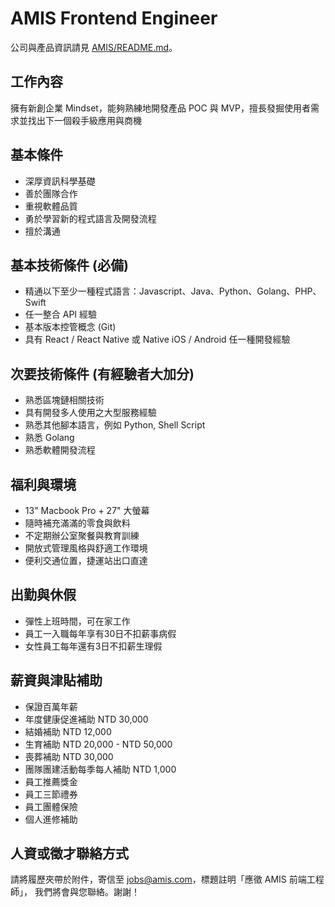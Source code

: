 # AMIS Frontend Engineer

公司與產品資訊請見 [AMIS/README.md](README.md)。

## 工作內容

擁有新創企業 Mindset，能夠熟練地開發產品 POC 與 MVP，擅長發掘使用者需求並找出下一個殺手級應用與商機

## 基本條件
* 深厚資訊科學基礎
* 善於團隊合作
* 重視軟體品質
* 勇於學習新的程式語言及開發流程
* 擅於溝通

## 基本技術條件 (必備)
* 精通以下至少一種程式語言：Javascript、Java、Python、Golang、PHP、Swift
* 任一整合 API 經驗
* 基本版本控管概念 (Git)
* 具有 React / React Native 或 Native iOS / Android 任一種開發經驗

## 次要技術條件 (有經驗者大加分)
* 熟悉區塊鏈相關技術
* 具有開發多人使用之大型服務經驗
* 熟悉其他腳本語言，例如 Python, Shell Script
* 熟悉 Golang
* 熟悉軟體開發流程

## 福利與環境

* 13" Macbook Pro + 27" 大螢幕
* 隨時補充滿滿的零食與飲料
* 不定期辦公室聚餐與教育訓練
* 開放式管理風格與舒適工作環境
* 便利交通位置，捷運站出口直達

## 出勤與休假

* 彈性上班時間，可在家工作
* 員工一入職每年享有30日不扣薪事病假
* 女性員工每年還有3日不扣薪生理假

## 薪資與津貼補助

* 保證百萬年薪
* 年度健康促進補助 NTD 30,000
* 結婚補助 NTD 12,000
* 生育補助 NTD 20,000 - NTD 50,000
* 喪葬補助 NTD 30,000
* 團隊團建活動每季每人補助 NTD 1,000
* 員工推薦獎金
* 員工三節禮券
* 員工團體保險
* 個人進修補助

## 人資或徵才聯絡方式

請將履歷夾帶於附件，寄信至 jobs@amis.com，標題註明「應徵 AMIS 前端工程師」， 我們將會與您聯絡。謝謝！
